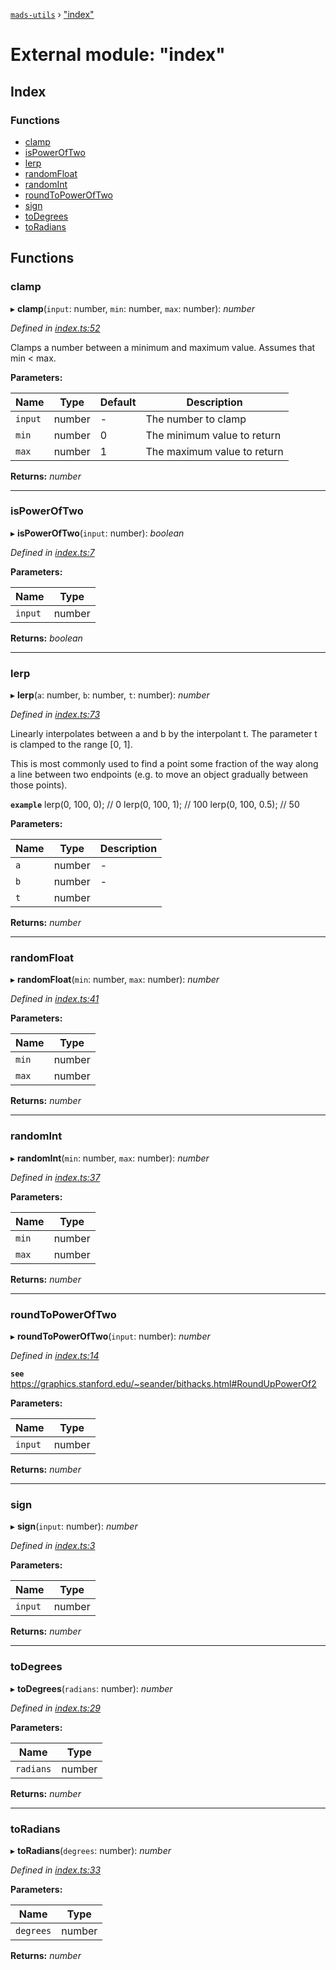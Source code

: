 [`mads-utils`](../README.md) › ["index"](_index_.md)

# External module: "index"

## Index

### Functions

* [clamp](_index_.md#clamp)
* [isPowerOfTwo](_index_.md#ispoweroftwo)
* [lerp](_index_.md#lerp)
* [randomFloat](_index_.md#randomfloat)
* [randomInt](_index_.md#randomint)
* [roundToPowerOfTwo](_index_.md#roundtopoweroftwo)
* [sign](_index_.md#sign)
* [toDegrees](_index_.md#todegrees)
* [toRadians](_index_.md#toradians)

## Functions

###  clamp

▸ **clamp**(`input`: number, `min`: number, `max`: number): *number*

*Defined in [index.ts:52](https://github.com/Bartozzz/mads/blob/6d75697/packages/mads-utils/src/index.ts#L52)*

Clamps a number between a minimum and maximum value. Assumes that min < max.

**Parameters:**

Name | Type | Default | Description |
------ | ------ | ------ | ------ |
`input` | number | - | The number to clamp |
`min` | number | 0 | The minimum value to return |
`max` | number | 1 | The maximum value to return  |

**Returns:** *number*

___

###  isPowerOfTwo

▸ **isPowerOfTwo**(`input`: number): *boolean*

*Defined in [index.ts:7](https://github.com/Bartozzz/mads/blob/6d75697/packages/mads-utils/src/index.ts#L7)*

**Parameters:**

Name | Type |
------ | ------ |
`input` | number |

**Returns:** *boolean*

___

###  lerp

▸ **lerp**(`a`: number, `b`: number, `t`: number): *number*

*Defined in [index.ts:73](https://github.com/Bartozzz/mads/blob/6d75697/packages/mads-utils/src/index.ts#L73)*

Linearly interpolates between a and b by the interpolant t. The parameter t
is clamped to the range [0, 1].

This is most commonly used to find a point some fraction of the way along a
line between two endpoints (e.g. to move an object gradually between those
points).

**`example`** 
lerp(0, 100, 0);   // 0
lerp(0, 100, 1);   // 100
lerp(0, 100, 0.5); // 50

**Parameters:**

Name | Type | Description |
------ | ------ | ------ |
`a` | number | - |
`b` | number | - |
`t` | number |   |

**Returns:** *number*

___

###  randomFloat

▸ **randomFloat**(`min`: number, `max`: number): *number*

*Defined in [index.ts:41](https://github.com/Bartozzz/mads/blob/6d75697/packages/mads-utils/src/index.ts#L41)*

**Parameters:**

Name | Type |
------ | ------ |
`min` | number |
`max` | number |

**Returns:** *number*

___

###  randomInt

▸ **randomInt**(`min`: number, `max`: number): *number*

*Defined in [index.ts:37](https://github.com/Bartozzz/mads/blob/6d75697/packages/mads-utils/src/index.ts#L37)*

**Parameters:**

Name | Type |
------ | ------ |
`min` | number |
`max` | number |

**Returns:** *number*

___

###  roundToPowerOfTwo

▸ **roundToPowerOfTwo**(`input`: number): *number*

*Defined in [index.ts:14](https://github.com/Bartozzz/mads/blob/6d75697/packages/mads-utils/src/index.ts#L14)*

**`see`** https://graphics.stanford.edu/~seander/bithacks.html#RoundUpPowerOf2

**Parameters:**

Name | Type |
------ | ------ |
`input` | number |

**Returns:** *number*

___

###  sign

▸ **sign**(`input`: number): *number*

*Defined in [index.ts:3](https://github.com/Bartozzz/mads/blob/6d75697/packages/mads-utils/src/index.ts#L3)*

**Parameters:**

Name | Type |
------ | ------ |
`input` | number |

**Returns:** *number*

___

###  toDegrees

▸ **toDegrees**(`radians`: number): *number*

*Defined in [index.ts:29](https://github.com/Bartozzz/mads/blob/6d75697/packages/mads-utils/src/index.ts#L29)*

**Parameters:**

Name | Type |
------ | ------ |
`radians` | number |

**Returns:** *number*

___

###  toRadians

▸ **toRadians**(`degrees`: number): *number*

*Defined in [index.ts:33](https://github.com/Bartozzz/mads/blob/6d75697/packages/mads-utils/src/index.ts#L33)*

**Parameters:**

Name | Type |
------ | ------ |
`degrees` | number |

**Returns:** *number*

